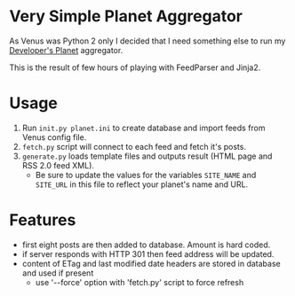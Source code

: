 # Very Simple Planet Aggregator

As Venus was Python 2 only I decided that I need something else to run my
[Developer's Planet](https://devplanet.one.pl/) aggregator.

This is the result of few hours of playing with FeedParser and Jinja2.

# Usage

1. Run `init.py planet.ini` to create database and import feeds from Venus
   config file.
2. `fetch.py` script will connect to each feed and fetch it's posts.
3. `generate.py` loads template files and outputs result (HTML page and RSS 2.0
   feed XML).
   - Be sure to update the values for the variables `SITE_NAME` and `SITE_URL` in this file to reflect your planet's name and URL.

# Features

- first eight posts are then added to database. Amount is hard coded.
- if server responds with HTTP 301 then feed address will be updated.
- content of ETag and last modified date headers are stored in database and used
  if present
  - use '--force' option with 'fetch.py' script to force refresh
